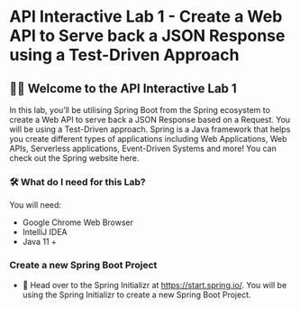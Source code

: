 # API Interactive Lab 1 - Create a Web API to Serve back a JSON Response using a Test-Driven Approach

## 🧪👾 Welcome to the API Interactive Lab 1
In this lab, youʼll be utilising Spring Boot from the Spring ecosystem to create a Web API to serve back a
JSON Response based on a Request. You will be using a Test-Driven approach.
Spring is a Java framework that helps you create different types of applications including Web
Applications, Web APIs, Serverless applications, Event-Driven Systems and more!
You can check out the Spring website here.

### 🛠 What do I need for this Lab?
You will need:
* Google Chrome Web Browser
* IntelliJ IDEA
* Java 11 +

### Create a new Spring Boot Project

* 🔎 Head over to the Spring Initializr at https://start.spring.io/. You will be using the Spring Initializr to
create a new Spring Boot Project.
